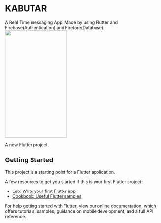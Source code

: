 # KABUTAR
A Real Time messaging App.
Made by using Flutter and Firebase(Authentication) and Firetore(Database).
<img src="https://user-images.githubusercontent.com/64586228/135329821-177c00d2-3607-4e84-ac3d-08e65b738fb4.png" width="200" height="350">

A new Flutter project.

## Getting Started

This project is a starting point for a Flutter application.

A few resources to get you started if this is your first Flutter project:

- [Lab: Write your first Flutter app](https://flutter.dev/docs/get-started/codelab)
- [Cookbook: Useful Flutter samples](https://flutter.dev/docs/cookbook)

For help getting started with Flutter, view our
[online documentation](https://flutter.dev/docs), which offers tutorials,
samples, guidance on mobile development, and a full API reference.
